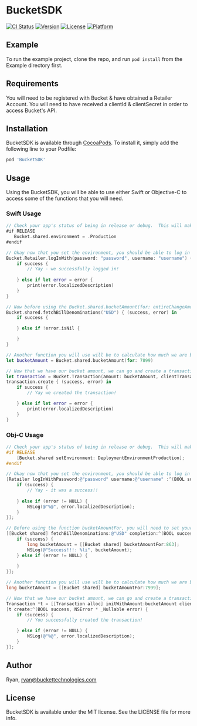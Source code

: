 # BucketSDK

[![CI Status](http://img.shields.io/travis/Ryan/BucketSDK.svg?style=flat)](https://travis-ci.org/Ryan/BucketSDK)
[![Version](https://img.shields.io/cocoapods/v/BucketSDK.svg?style=flat)](http://cocoapods.org/pods/BucketSDK)
[![License](https://img.shields.io/cocoapods/l/BucketSDK.svg?style=flat)](http://cocoapods.org/pods/BucketSDK)
[![Platform](https://img.shields.io/cocoapods/p/BucketSDK.svg?style=flat)](http://cocoapods.org/pods/BucketSDK)

## Example

To run the example project, clone the repo, and run `pod install` from the Example directory first.

## Requirements
You will need to be registered with Bucket & have obtained a Retailer Account.  You will need to have received a clientId & clientSecret in order to access Bucket's API.

## Installation

BucketSDK is available through [CocoaPods](http://cocoapods.org). To install
it, simply add the following line to your Podfile:

```ruby
pod 'BucketSDK'
```

## Usage
Using the BucketSDK, you will be able to use either Swift or Objective-C to access some of the functions that you will need.

### Swift Usage
```swift
// Check your app's status of being in release or debug.  This will make it easier for you as the developer to always make sure you are hitting the Sandbox API rather than the Production API.  We suggest doing this in the App Delegate launch options.
#if RELEASE
   Bucket.shared.environment = .Production
#endif

// Okay now that you set the environment, you should be able to log in with a Retailer:
Bucket.Retailer.logInWith(password: "password", username: "username") { (success, error) in
    if success {
        // Yay - we successfully logged in!
        
    } else if let error = error {
        print(error.localizedDescription)
    }
}

// Now before using the Bucket.shared.bucketAmount(for: entireChangeAmountWithBills), you will need to set your bill denomination:
Bucket.shared.fetchBillDenominations("USD") { (success, error) in
    if success {

    } else if !error.isNil {

    }
}

// Another function you will use will be to calculate how much we are bucketing based on the dollar bills and change given.  Notice that we deal with the currency as an integer:
let bucketAmount = Bucket.shared.bucketAmount(for: 7899)

// Now that we have our bucket amount, we can go and create a transaction with that amount, and send it through the Bucket API:
let transaction = Bucket.Transaction(amount: bucketAmount, clientTransactionId: "CKFYGGHPUIGH")
transaction.create { (success, error) in
    if success {
        // Yay we created the transaction!

    } else if let error = error {
        print(error.localizedDescription)
    }
}
```

### Obj-C Usage
```Objective-C
// Check your app's status of being in release or debug.  This will make it easier for you as the developer to always make sure you are hitting the Sandbox API rather than the Production API.  We suggest doing this in the App Delegate launch options.
#if RELEASE
    [Bucket.shared setEnvironment: DeploymentEnvironmentProduction];
#endif

// Okay now that you set the environment, you should be able to log in with a Retailer:
[Retailer logInWithPassword:@"password" username:@"username" :^(BOOL success, NSError * _Nullable error) {
    if (success) {
        // Yay - it was a success!!
        
    } else if (error != NULL) {
        NSLog(@"%@", error.localizedDescription);
    }
}];

// Before using the function bucketAmountFor, you will need to set your bill denominations:
[[Bucket shared] fetchBillDenominations:@"USD" completion:^(BOOL success, NSError * _Nullable error) {
    if (success) {
        long bucketAmount = [[Bucket shared] bucketAmountFor:863];
        NSLog(@"Success!!!: %li", bucketAmount);
    } else if (error != NULL) {
    
    }
}];

// Another function you will use will be to calculate how much we are bucketing based on the dollar bills and change given.  Notice that we deal with the currency as an integer:
long bucketAmount = [[Bucket shared] bucketAmountFor:7999];

// Now that we have our bucket amount, we can go and create a transaction with that amount, and send it through the Bucket API:
Transaction *t = [[Transaction alloc] initWithAmount:bucketAmount clientTransactionId:@"ZDFRPHGYKOUG"];
[t create:^(BOOL success, NSError * _Nullable error) {
    if (success) {
        // You successfully created the transaction!

    } else if (error != NULL) {
        NSLog(@"%@", error.localizedDescription);
    }
}];
```

## Author

Ryan, ryan@buckettechnologies.com

## License

BucketSDK is available under the MIT license. See the LICENSE file for more info.
